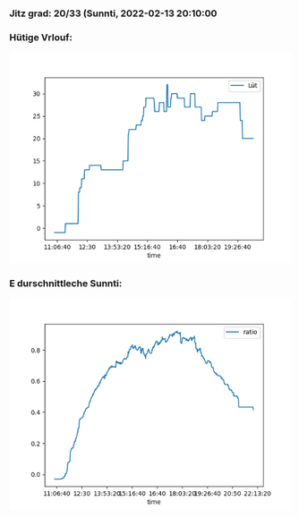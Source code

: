 ### Jitz grad: 20/33 (Sunnti, 2022-02-13 20:10:00

### Hütige Vrlouf:
![Graph](Today.png)

### E durschnittleche Sunnti:
![Graph](Sunnti.png)